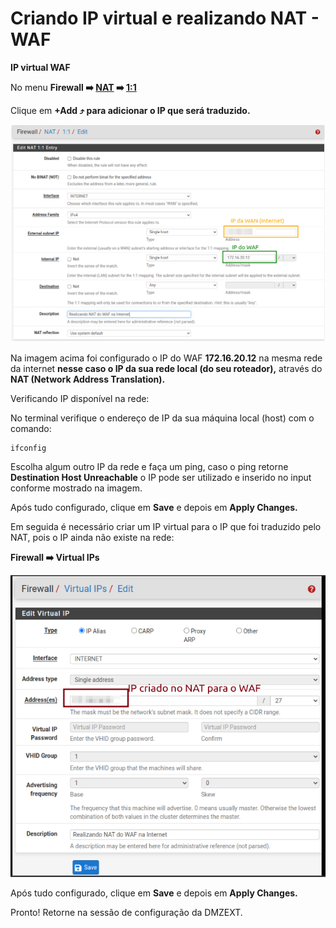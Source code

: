 # Criando IP virtual e realizando NAT - WAF

**IP virtual WAF**

No menu  **Firewall ➡️ [NAT](http://192.168.56.10/firewall_nat.php) ➡️ [1:1](http://192.168.56.10/firewall_nat_1to1.php)**

Clique em **+Add ⤴️ para adicionar o IP que será traduzido.** 

![ip_virtual_nat_waf01](https://github.com/biancagomesalves/projeto_2_rede_firewall_WAF_SIEM/blob/8ceadf0a53055e218ac847840b160ae64ed1d75f/imagens/configurando_ip_virtual_nat/ip_virtual_nat_waf01.png)

Na imagem acima foi configurado o IP do WAF **172.16.20.12** na mesma rede da internet **nesse caso o IP da sua rede local (do seu roteador),** através do **NAT (Network Address Translation).** 

Verificando IP disponível na rede: 

No terminal verifique o endereço de IP da sua máquina local (host) com o comando: 

```bash
ifconfig
```

Escolha algum outro IP da rede e faça um ping, caso o ping retorne **Destination Host Unreachable** o IP pode ser utilizado e inserido no input conforme mostrado na imagem. 

Após tudo configurado, clique em **Save** e depois em **Apply Changes.** 

Em seguida é necessário criar um IP virtual para o IP que foi traduzido pelo NAT, pois o IP ainda não existe na rede:

**Firewall ➡️ Virtual IPs**

![ip_virtual_nat_waf02](https://github.com/biancagomesalves/projeto_2_rede_firewall_WAF_SIEM/blob/8ceadf0a53055e218ac847840b160ae64ed1d75f/imagens/configurando_ip_virtual_nat/ip_virtual_nat_waf02.png)


Após tudo configurado, clique em **Save** e depois em **Apply Changes.** 

Pronto! Retorne na sessão de configuração da DMZEXT.

